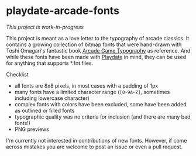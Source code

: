 # playdate-arcade-fonts

*This project is work-in-progress*

This project is meant as a love letter to the typography of arcade classics. It contains a growing collection of bitmap fonts that were hand-drawn with Toshi Omagari's fantastic book [Arcade Game Typography](https://readonlymemory.vg/shop/book/arcade-game-typography/) as reference. And while these fonts have been made with [Playdate](https://play.date/) in mind, they can be used for anything that supports *.fnt files.

Checklist

- all fonts are 8x8 pixels, in most cases with a padding of 1px
- many fonts have a limited character range (`[0-9A-Z]`, sometimes including lowercase character)
- complex fonts with colors have been excluded, some have been added as outlined or filled fonts
- typographic quality was no criteria for inclusion (and there are many bad fonts!)
- PNG previews

I'm currently not interested in contributions of new fonts. However, if come across mistakes you are welcome to post an issue or even a pull request.

